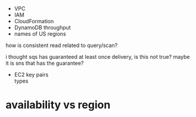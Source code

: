 * VPC
* IAM
* CloudFormation
* DynamoDB throughput
* names of US regions

how is consistent read related to query/scan?

i thought sqs has guaranteed at least once delivery, is this not true?
maybe it is sns that has the guarantee?


* EC2
key pairs  
types  


# availability vs region
